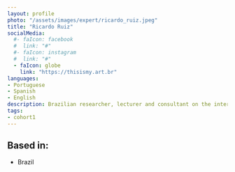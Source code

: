 ```yaml
---
layout: profile
photo: "/assets/images/expert/ricardo_ruiz.jpeg"
title: "Ricardo Ruiz"
socialMedia:
  #- faIcon: facebook
  #  link: "#"
  #- faIcon: instagram
  #  link: "#"
  - faIcon: globe
    link: "https://thisismy.art.br"
languages: 
- Portuguese
- Spanish
- English
description: Brazilian researcher, lecturer and consultant on the intersection of innovation and sociopolitical inclusion. He holds 20 years of experience in developing projects on the intersection of digital tools and human rights
tags: 
- cohort1
---
```


## Based in: 
- Brazil
